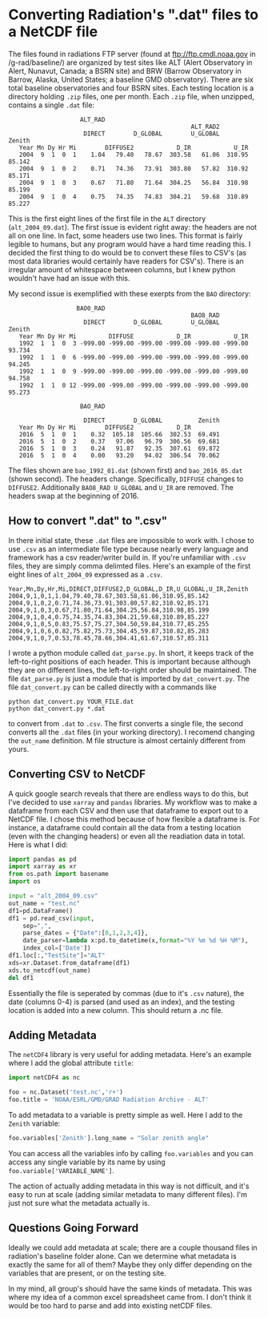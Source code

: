 
# Converting Radiation's ".dat" files to a NetCDF file

The files found in radiations FTP server (found at ftp://ftp.cmdl.noaa.gov in /g-rad/baseline/) are organized by test sites like ALT (Alert Observatory in Alert, Nunavut, Canada; a BSRN site) and BRW (Barrow Observatory in Barrow, Alaska, United States; a baseline GMD observatory). There are six total baseline observatories and four BSRN sites. Each testing location is a directory holding `.zip` files, one per month. Each `.zip` file, when unzipped, contains a single `.dat` file:

                        ALT_RAD                                                
                                                       ALT_RAD2                
                         DIRECT        D_GLOBAL        U_GLOBAL          Zenith
       Year Mn Dy Hr Mi        DIFFUSE2            D_IR            U_IR        
       2004  9  1  0  1    1.04   79.40   78.67  303.58   61.06  310.95  85.142
       2004  9  1  0  2    0.71   74.36   73.91  303.80   57.82  310.92  85.171
       2004  9  1  0  3    0.67   71.80   71.64  304.25   56.84  310.98  85.199
       2004  9  1  0  4    0.75   74.35   74.83  304.21   59.68  310.89  85.227

This is the first eight lines of the first file in the `ALT` directory (`alt_2004_09.dat`). The first issue is evident right away: the headers are not all on one line. In fact, some headers use two lines. This format is fairly legible to humans, but any program would have a hard time reading this. I decided the first thing to do would be to convert these files to CSV's (as most data libraries would certainly have readers for CSV's). There is an irregular amount of whitespace between columns, but I knew python wouldn't have had an issue with this.

My second issue is exemplified with these exerpts from the `BAO` directory:

                       BAO0_RAD                                                
                                                       BAO8_RAD                
                         DIRECT        D_GLOBAL        U_GLOBAL          Zenith
       Year Mn Dy Hr Mi         DIFFUSE            D_IR            U_IR        
       1992  1  1  0  3 -999.00 -999.00 -999.00 -999.00 -999.00 -999.00  93.734
       1992  1  1  0  6 -999.00 -999.00 -999.00 -999.00 -999.00 -999.00  94.245
       1992  1  1  0  9 -999.00 -999.00 -999.00 -999.00 -999.00 -999.00  94.758
       1992  1  1  0 12 -999.00 -999.00 -999.00 -999.00 -999.00 -999.00  95.273

                        BAO_RAD                                
                                                               
                         DIRECT        D_GLOBAL          Zenith
       Year Mn Dy Hr Mi        DIFFUSE2            D_IR        
       2016  5  1  0  1    0.32  105.18  105.66  302.53  69.491
       2016  5  1  0  2    0.37   97.06   96.79  306.56  69.681
       2016  5  1  0  3    0.24   91.87   92.35  307.61  69.872
       2016  5  1  0  4    0.00   93.20   94.02  306.54  70.062

The files shown are `bao_1992_01.dat` (shown first) and `bao_2016_05.dat` (shown second). The headers change. Specifically, `DIFFUSE` changes to `DIFFUSE2`. Additionally `BAO8_RAD U_GLOBAL` and `U_IR` are removed. The headers swap at the beginning of 2016.

## How to convert ".dat" to ".csv"

In there initial state, these `.dat` files are impossible to work with. I chose to use `.csv` as an intermediate file type because nearly every language and framework has a csv reader/writer build in. If you're unfamiliar with `.csv` files, they are simply comma delimted files. Here's an example of the first eight lines of `alt_2004_09` expressed as a `.csv`.

    Year,Mn,Dy,Hr,Mi,DIRECT,DIFFUSE2,D_GLOBAL,D_IR,U_GLOBAL,U_IR,Zenith
    2004,9,1,0,1,1.04,79.40,78.67,303.58,61.06,310.95,85.142
    2004,9,1,0,2,0.71,74.36,73.91,303.80,57.82,310.92,85.171
    2004,9,1,0,3,0.67,71.80,71.64,304.25,56.84,310.98,85.199
    2004,9,1,0,4,0.75,74.35,74.83,304.21,59.68,310.89,85.227
    2004,9,1,0,5,0.83,75.57,75.27,304.50,59.84,310.77,85.255
    2004,9,1,0,6,0.82,75.82,75.73,304.45,59.87,310.82,85.283
    2004,9,1,0,7,0.53,78.45,78.66,304.41,61.67,310.57,85.311

I wrote a python module called `dat_parse.py`. In short, it keeps track of the left-to-right positions of each header. This is important because although they are on different lines, the left-to-right order should be maintained. The file `dat_parse.py` is just a module that is imported by `dat_convert.py`. The file `dat_convert.py` can be called directly with a commands like
```
python dat_convert.py YOUR_FILE.dat
python dat_convert.py *.dat
```
to convert from `.dat` to `.csv`. The first converts a single file, the second converts all the `.dat` files (in your working directory). I recomend changing the `out_name` definition. M file structure is almost certainly different from yours.

## Converting CSV to NetCDF

A quick google search reveals that there are endless ways to do this, but I've decided to use `xarray` and `pandas` libraries. My workflow was to make a dataframe from each CSV and then use that dataframe to export out to a NetCDF file. I chose this method because of how flexible a dataframe is. For instance, a dataframe could contain all the data from a testing location (even with the changing headers) or even all the readiation data in total. Here is what I did:


```python
import pandas as pd
import xarray as xr
from os.path import basename
import os
```


```python
input = "alt_2004_09.csv"
out_name = "test.nc"
df1=pd.DataFrame()
df1 = pd.read_csv(input,
    sep=",",
    parse_dates = {"Date":[0,1,2,3,4]},
    date_parser=lambda x:pd.to_datetime(x,format="%Y %m %d %H %M"),
    index_col=['Date'])
df1.loc[:,"TestSite"]="ALT"
xds=xr.Dataset.from_dataframe(df1)
xds.to_netcdf(out_name)
del df1
```

Essentially the file is seperated by commas (due to it's `.csv` nature), the date (columns 0-4) is parsed (and used as an index), and the testing location is added into a new column. This should return a .nc file.

## Adding Metadata

The `netCDF4` library is very useful for adding metadata. Here's an example where I add the global attribute `title`:


```python
import netCDF4 as nc

foo = nc.Dataset('test.nc','r+')
foo.title = 'NOAA/ESRL/GMD/GRAD Radiation Archive - ALT'
```

To add metadata to a variable is pretty simple as well. Here I add to the `Zenith` variable:


```python
foo.variables['Zenith'].long_name = "Solar zenith angle"
```

You can access all the variables info by calling `foo.variables` and you can access any single variable by its name by using `foo.variable['VARIABLE_NAME']`.

The action of actually adding metadata in this way is not difficult, and it's easy to run at scale (adding similar metadata to many different files). I'm just not sure what the metadata actually is.

## Questions Going Forward

Ideally we could add metadata at scale; there are a couple thousand files in radiation's baseline folder alone. Can we determine what metadata is exactly the same for all of them? Maybe they only differ depending on the variables that are present, or on the testing site.

In my mind, all group's should have the same kinds of metadata. This was where my idea of a common excel spreadsheet came from. I don't think it would be too hard to parse and add into existing netCDF files.
